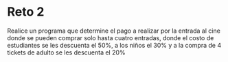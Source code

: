 # Reto 2
Realice un programa que determine el pago a realizar por la entrada al cine donde se pueden comprar  solo hasta cuatro entradas, donde el costo de estudiantes se les descuenta el 50%, a los niños el 30%  y a la compra de 4 tickets de adulto se les descuenta el 20%